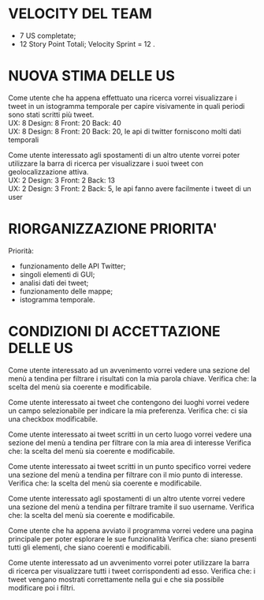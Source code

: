 # VELOCITY DEL TEAM
* 7 US completate;
* 12 Story Point Totali;
  Velocity Sprint = 12 .

# NUOVA STIMA DELLE US
Come utente che ha appena effettuato una ricerca vorrei visualizzare i tweet in un istogramma temporale per capire visivamente in quali periodi sono stati scritti più tweet.
<br>
UX: 8 	Design: 8 	Front: 20 	Back: 40
<br>
UX: 8 	Design: 8 	Front: 20 	Back: 20, le api di twitter forniscono molti dati temporali

Come utente interessato agli spostamenti di un altro utente vorrei poter utilizzare la barra di ricerca per visualizzare i suoi tweet con geolocalizzazione attiva.
<br>
UX: 2 	Design: 3	Front: 2 	Back: 13
<br>
UX: 2 	Design: 3 	Front: 2	Back: 5, le api fanno avere facilmente i tweet di un user

# RIORGANIZZAZIONE PRIORITA'
Priorità:
* funzionamento delle API Twitter;
* singoli elementi di GUI;
* analisi dati dei tweet;
* funzionamento delle mappe;
* istogramma temporale.

# CONDIZIONI DI ACCETTAZIONE DELLE US
Come utente interessato ad un avvenimento vorrei vedere una sezione del menù a tendina per filtrare i risultati con la mia parola chiave.
Verifica che: la scelta del menù sia coerente e modificabile.

Come utente interessato ai tweet che contengono dei luoghi vorrei vedere un campo selezionabile per indicare la mia preferenza.
Verifica che: ci sia una checkbox modificabile.

Come utente interessato ai tweet scritti in un certo luogo vorrei vedere una sezione del menù a tendina per filtrare con la mia area di interesse
Verifica che: la scelta del menù sia coerente e modificabile.

Come utente interessato ai tweet scritti in un punto specifico vorrei vedere una sezione del menù a tendina per filtrare con il mio punto di interesse.
Verifica che: la scelta del menù sia coerente e modificabile.

Come utente interessato agli spostamenti di un altro utente vorrei vedere una sezione del menù a tendina per filtrare tramite il suo username.
Verifica che: la scelta del menù sia coerente e modificabile.

Come utente che ha appena avviato il programma vorrei vedere una pagina principale per poter esplorare le sue funzionalità
Verifica che: siano presenti tutti gli elementi, che siano coerenti e modificabili.

Come utente interessato ad un avvenimento vorrei poter utilizzare la barra di ricerca per visualizzare tutti i tweet corrispondenti ad esso.
Verifica che: i tweet vengano mostrati correttamente nella gui e che sia possibile modificare poi i filtri.


